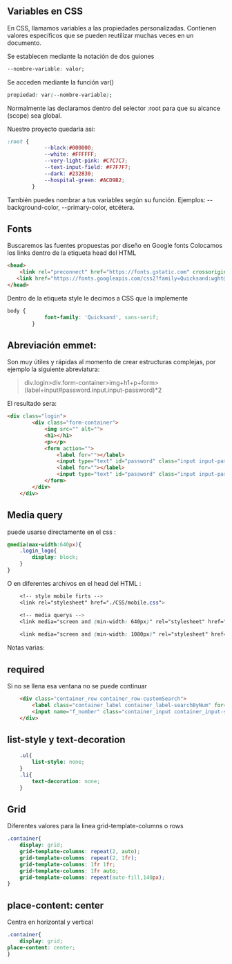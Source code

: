 ## Variables en CSS

En CSS, llamamos variables a las propiedades personalizadas.
Contienen valores específicos que se pueden reutilizar muchas veces en un documento.

Se establecen mediante la notación de dos guiones
```css
--nombre-variable: valor;
```
Se acceden mediante la función var()
```css
propiedad: var(--nombre-variable);
```
Normalmente las declaramos dentro del selector :root para que su alcance (scope) sea global.

Nuestro proyecto quedaría así:
```css
:root {
            --black:#000000;
            --white: #FFFFFF;
            --very-light-pink: #C7C7C7;
            --text-input-field: #F7F7F7;
            --dark: #232830;
            --hospital-green: #ACD9B2;
        }
```

También puedes nombrar a tus variables según su función.
Ejemplos: --background-color, --primary-color, etcétera.

## Fonts
Buscaremos las fuentes propuestas por diseño en Google fonts
Colocamos los links dentro de la etiqueta head del HTML
```html
<head>
	<link rel="preconnect" href="https://fonts.gstatic.com" crossorigin>
   <link href="https://fonts.googleapis.com/css2?family=Quicksand:wght@300;500;700&display=swap" rel="stylesheet">
</head>
```
Dentro de la etiqueta style le decimos a CSS que la implemente
```css
body {
            font-family: 'Quicksand', sans-serif;
        }
```

## Abreviación emmet:
Son muy útiles y rápidas al momento de crear estructuras complejas, por ejemplo la siguiente abreviatura:

>div.login>div.form-container>img+h1+p+form>(label+input#password.input.input-password)*2

El resultado sera: 

```html
<div class="login">
        <div class="form-container">
            <img src="" alt="">
            <h1></h1>
            <p></p>
            <form action="">
                <label for=""></label>
                <input type="text" id="password" class="input input-password">
                <label for=""></label>
                <input type="text" id="password" class="input input-password">
            </form>
        </div>
    </div>
```
## Media query
puede usarse directamente en el css :
```css
@media(max-width:640px){
    .login_logo{
        display: block;
    }
}
```
O en diferentes archivos en el head del HTML :
```css
    <!-- style mobile firts -->
    <link rel="stylesheet" href="./CSS/mobile.css">

    <!-- media querys -->
    <link media="screen and (min-width: 640px)" rel="stylesheet" href="./CSS/tablet.css">
    
    <link media="screen and (min-width: 1080px)" rel="stylesheet" href="./CSS/desktop.css">
```
Notas varias:

## required
Si no se llena esa ventana no se puede continuar
```html
    <div class="container_row container_row-customSearch">
        <label class="container_label container_label-searchByNum" for="number">Numero</label>
        <input name="f_number" class="container_input container_input-searchByNum" id="number" type="number" placeholder="unit num" required>
    </div>
```
## list-style y text-decoration
```css
    .ul{
        list-style: none;
    }
    .li{
        text-decoration: none;
    }
```
## Grid
Diferentes valores para la linea grid-template-columns o rows
```css
.container{
    display: grid;
    grid-template-columns: repeat(2, auto);
    grid-template-columns: repeat(2, 1fr);
    grid-template-columns: 1fr 1fr;
    grid-template-columns: 1fr auto;
    grid-template-columns: repeat(auto-fill,140px);
}
```
## place-content: center
Centra en horizontal y vertical 
```css
.container{
    display: grid;
place-content: center;
}
```
